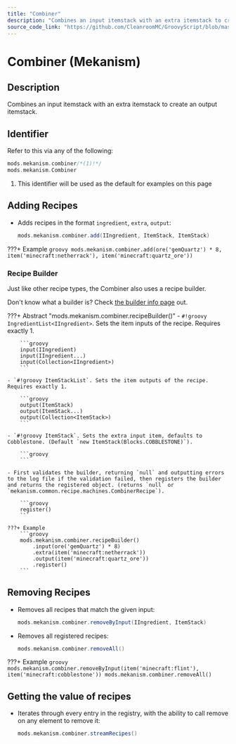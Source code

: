 ```yaml
---
title: "Combiner"
description: "Combines an input itemstack with an extra itemstack to create an output itemstack."
source_code_link: "https://github.com/CleanroomMC/GroovyScript/blob/master/src/main/java/com/cleanroommc/groovyscript/compat/mods/mekanism/Combiner.java"
---
```


# Combiner (Mekanism)

## Description

Combines an input itemstack with an extra itemstack to create an output itemstack.

## Identifier

Refer to this via any of the following:

```groovy hl_lines="1"
mods.mekanism.combiner/*(1)!*/
mods.mekanism.Combiner
```

1. This identifier will be used as the default for examples on this page

## Adding Recipes

- Adds recipes in the format `ingredient`, `extra`, `output`:

    ```groovy
    mods.mekanism.combiner.add(IIngredient, ItemStack, ItemStack)
    ```

???+ Example
    ```groovy
    mods.mekanism.combiner.add(ore('gemQuartz') * 8, item('minecraft:netherrack'), item('minecraft:quartz_ore'))
    ```

### Recipe Builder

Just like other recipe types, the Combiner also uses a recipe builder.

Don't know what a builder is? Check [the builder info page](../../../groovy/builder.md) out.

???+ Abstract "mods.mekanism.combiner.recipeBuilder()"
    - `#!groovy IngredientList<IIngredient>`. Sets the item inputs of the recipe. Requires exactly 1.

        ```groovy
        input(IIngredient)
        input(IIngredient...)
        input(Collection<IIngredient>)
        ```

    - `#!groovy ItemStackList`. Sets the item outputs of the recipe. Requires exactly 1.

        ```groovy
        output(ItemStack)
        output(ItemStack...)
        output(Collection<ItemStack>)
        ```

    - `#!groovy ItemStack`. Sets the extra input item, defaults to Cobblestone. (Default `new ItemStack(Blocks.COBBLESTONE)`).

        ```groovy
        ```

    - First validates the builder, returning `null` and outputting errors to the log file if the validation failed, then registers the builder and returns the registered object. (returns `null` or `mekanism.common.recipe.machines.CombinerRecipe`).

        ```groovy
        register()
        ```

    ???+ Example
        ```groovy
        mods.mekanism.combiner.recipeBuilder()
            .input(ore('gemQuartz') * 8)
            .extra(item('minecraft:netherrack'))
            .output(item('minecraft:quartz_ore'))
            .register()
        ```



## Removing Recipes

- Removes all recipes that match the given input:

    ```groovy
    mods.mekanism.combiner.removeByInput(IIngredient, ItemStack)
    ```

- Removes all registered recipes:

    ```groovy
    mods.mekanism.combiner.removeAll()
    ```

???+ Example
    ```groovy
    mods.mekanism.combiner.removeByInput(item('minecraft:flint'), item('minecraft:cobblestone'))
    mods.mekanism.combiner.removeAll()
    ```

## Getting the value of recipes

- Iterates through every entry in the registry, with the ability to call remove on any element to remove it:

    ```groovy
    mods.mekanism.combiner.streamRecipes()
    ```
